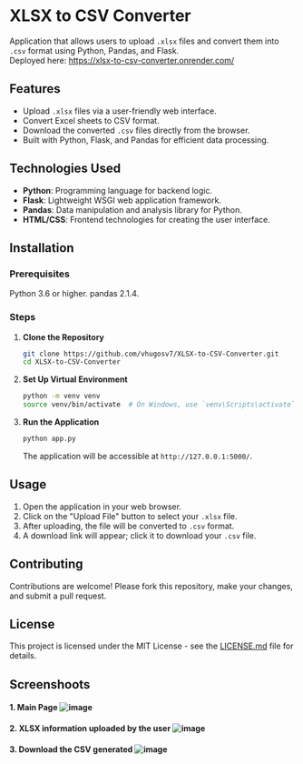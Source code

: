 # XLSX to CSV Converter

Application that allows users to upload `.xlsx` files and convert them into `.csv` format using Python, Pandas, and Flask.<br>
Deployed here: https://xlsx-to-csv-converter.onrender.com/

## Features

* Upload `.xlsx` files via a user-friendly web interface.
* Convert Excel sheets to CSV format.
* Download the converted `.csv` files directly from the browser.
* Built with Python, Flask, and Pandas for efficient data processing.

## Technologies Used

* **Python**: Programming language for backend logic.
* **Flask**: Lightweight WSGI web application framework.
* **Pandas**: Data manipulation and analysis library for Python.
* **HTML/CSS**: Frontend technologies for creating the user interface.

## Installation

### Prerequisites

Python 3.6 or higher.
pandas 2.1.4.

### Steps

1. **Clone the Repository**

   ```bash
   git clone https://github.com/vhugosv7/XLSX-to-CSV-Converter.git
   cd XLSX-to-CSV-Converter
   ```

2. **Set Up Virtual Environment**

   ```bash
   python -m venv venv
   source venv/bin/activate  # On Windows, use `venv\Scripts\activate`
   ```


3. **Run the Application**

   ```bash
   python app.py
   ```

   The application will be accessible at `http://127.0.0.1:5000/`.

## Usage

1. Open the application in your web browser.
2. Click on the "Upload File" button to select your `.xlsx` file.
3. After uploading, the file will be converted to `.csv` format.
4. A download link will appear; click it to download your `.csv` file.

## Contributing

Contributions are welcome! Please fork this repository, make your changes, and submit a pull request.

## License

This project is licensed under the MIT License - see the [LICENSE.md](LICENSE.md) file for details.


## Screenshoots
#### 1. Main Page ![image](https://github.com/user-attachments/assets/c487c64d-945c-4ed9-b305-130f3c970b8c)

#### 2. XLSX information uploaded by the user ![image](https://github.com/user-attachments/assets/e8c00096-b7b3-4f00-aab2-cf43961ed1de)

#### 3. Download the CSV generated ![image](https://github.com/user-attachments/assets/8dc88ecf-ec7a-4374-aef5-68d3a8b3a05d)



